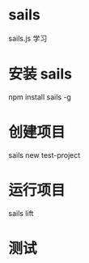 # sails
sails.js 学习
# 安装 sails
npm install sails -g
# 创建项目
sails new test-project
# 运行项目
sails lift
# 测试